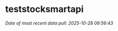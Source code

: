 
<!-- README.md is generated from README.Rmd. Please edit that file -->

# teststocksmartapi

*Date of most recent data pull: 2025-10-28 06:56:43*
